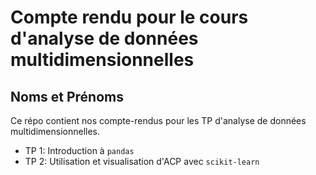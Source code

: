 # Compte rendu pour le cours d'analyse de données multidimensionnelles
## Noms et Prénoms

Ce répo contient nos compte-rendus pour les TP d'analyse de données multidimensionnelles.

* TP 1: Introduction à `pandas`
* TP 2: Utilisation et visualisation d'ACP avec `scikit-learn`
